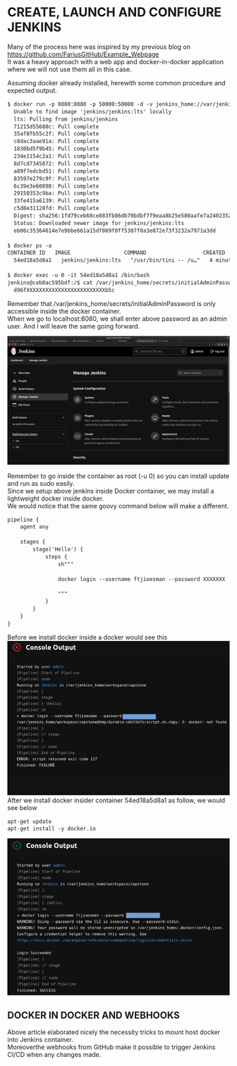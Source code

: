 # CREATE, LAUNCH AND CONFIGURE JENKINS
Many of the process here was inspired by my previous blog on https://github.com/FariusGitHub/Example_Webpage </br>
It was a heavy approach with a web app and docker-in-docker application where we will not use them all in this case.

Assuming docker already installed, herewith some common procedure and expected output.
```txt
$ docker run -p 8080:8080 -p 50000:50000 -d -v jenkins_home://var/jenkins_home jenkins/jenkins:lts
  Unable to find image 'jenkins/jenkins:lts' locally
  lts: Pulling from jenkins/jenkins
  71215d55680c: Pull complete 
  35af8fb55c2f: Pull complete 
  c8dac3aae91a: Pull complete 
  1830bd5f9b45: Pull complete 
  234e1154c2a1: Pull complete 
  8d7cd7345072: Pull complete 
  a89f7edcbd51: Pull complete 
  83597e279c9f: Pull complete 
  6c39e3e60898: Pull complete 
  29150353c9ba: Pull complete 
  33fe415a6139: Pull complete 
  c5d8e31128fd: Pull complete 
  Digest: sha256:1fd79ceb68ce883fb86db70bdbf7f9eaa8b25e580aafe7a240235240396e3916
  Status: Downloaded newer image for jenkins/jenkins:lts
  eb06c35364614e7e9bbe661a15df869f0ff5307f0a3e872e73f3232a7971a3dd

$ docker ps -a
CONTAINER ID   IMAGE                 COMMAND                  CREATED         STATUS         PORTS                                              NAMES
  54ed18a5d8a1   jenkins/jenkins:lts   "/usr/bin/tini -- /u…"   4 minutes ago   Up 4 minutes   0.0.0.0:8080->8080/tcp, 0.0.0.0:50000->50000/tcp   angry_goldwasser

$ docker exec -u 0 -it 54ed18a5d8a1 /bin/bash
jenkins@ceb8ac595bdf:/$ cat /var/jenkins_home/secrets/initialAdminPassword
  d96fXXXXXXXXXXXXXXXXXXXXXXXXXb5c
```

Remember that /var/jenkins_home/secrets/initialAdminPassword is only accessible inside the docker container. </br>
When we go to localhost:8080, we shall enter above password as an admin user. And I will leave the same going forward.

![](https://github.com/FariusGitHub/temp/blob/main/image/image18.png)

Remember to go inside the container as root (-u 0) so you can install update and run as sudo easily. </br>
Since we setup above jenkins inside Docker container, we may install a lightweight docker inside docker. </br>
We would notice that the same goovy command below will make a different.
```txt
pipeline {
    agent any

    stages {
        stage('Hello') {
            steps {
                sh"""
                
                docker login --username ftjioesman --password XXXXXXX
                
                """
            }
        }
    }
}
```
Before we install docker inside a docker would see this
![](https://github.com/FariusGitHub/temp/blob/main/image/image19.png)
After we install docker insider container 54ed18a5d8a1 as follow, we would see below
```txt
apt-get update
apt-get install -y docker.io
```
![](https://github.com/FariusGitHub/temp/blob/main/image/image20.png)

## DOCKER IN DOCKER AND WEBHOOKS
Above article elaborated nicely the necessity tricks to mount host docker into Jenkins container.</br>
Moreoverthe webhooks from GitHub make it possible to trigger Jenkins CI/CD when any changes made.

